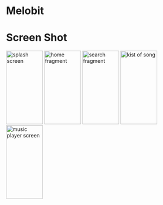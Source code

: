 # Melobit
<h1>Screen Shot</h1>
<img width="100px" height="200px" alt="splash screen" src="https://s27.picofile.com/file/8458743900/splash_screen.jpg"/>
<img width="100px" height="200px" alt="home fragment " src="https://s27.picofile.com/file/8458743918/home_fragment.jpg"/>
<img width="100px" height="200px" alt="search fragment" src="https://s26.picofile.com/file/8458743934/search_fragment.jpg"/>
<img width="100px" height="200px" alt="kist of song" src="https://s27.picofile.com/file/8458743950/list_of_song.jpg"/>
<img width="100px" height="200px" alt="music player screen" src="https://s27.picofile.com/file/8458743942/music_player.jpg"/>
